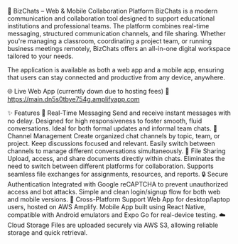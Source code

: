 📘 BizChats – Web & Mobile Collaboration Platform
BizChats is a modern communication and collaboration tool designed to support educational institutions and professional teams. The platform combines real-time messaging, structured communication channels, and file sharing. Whether you're managing a classroom, coordinating a project team, or running business meetings remotely, BizChats offers an all-in-one digital workspace tailored to your needs.

The application is available as both a web app and a mobile app, ensuring that users can stay connected and productive from any device, anywhere.

🌐 Live Web App (currently down due to hosting fees)
🔗 https://main.dn5s0tbye754g.amplifyapp.com

✨ Features
💬 Real-Time Messaging
Send and receive instant messages with no delay.
Designed for high responsiveness to foster smooth, fluid conversations.
Ideal for both formal updates and informal team chats.
🧵 Channel Management
Create organized chat channels by topic, team, or project.
Keep discussions focused and relevant.
Easily switch between channels to manage different conversations simultaneously.
📂 File Sharing
Upload, access, and share documents directly within chats.
Eliminates the need to switch between different platforms for collaboration.
Supports seamless file exchanges for assignments, resources, and reports.
🔒 Secure Authentication
Integrated with Google reCAPTCHA to prevent unauthorized access and bot attacks.
Simple and clean login/signup flow for both web and mobile versions.
📱 Cross-Platform Support
Web App for desktop/laptop users, hosted on AWS Amplify.
Mobile App built using React Native, compatible with Android emulators and Expo Go for real-device testing.
☁️ Cloud Storage
Files are uploaded securely via AWS S3, allowing reliable storage and quick retrieval.
